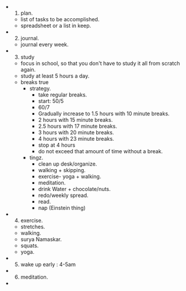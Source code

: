 - 1. plan.
	- list of tasks to be accomplished.
	- spreadsheet or a list in keep.
- 2. journal.
	- journal every week.
- 3. study
	- focus in school, so that you don't have to study it all from scratch again.
	- study at least 5 hours a day.
	- breaks
	   true
		- strategy.
			- take regular breaks.
			- start: 50/5
			- 60/7
			- Gradually increase to 1.5 hours with 10 minute breaks.
			- 2 hours with 15 minute breaks.
			- 2.5 hours with 17 minute breaks.
			- 3 hours with 20 minute breaks.
			- 4 hours with 23 minute breaks.
			- stop at 4 hours
			- do not exceed that amount of time without a break.
		- tingz.
			- clean up desk/organize.
			- walking + skipping.
			- exercise- yoga + walking.
			- meditation.
			- drink Water + chocolate/nuts.
			- redo/weekly spread.
			- read.
			- nap (Einstein thing)
- 4. exercise.
	- stretches.
	- walking.
	- surya Namaskar.
	- squats.
	- yoga.
- 5. wake up early : 4-5am
- 6. meditation.
-